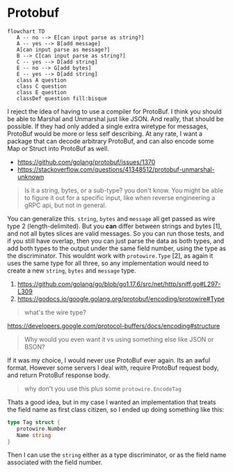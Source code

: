 # Protobuf

~~~mermaid
flowchart TD
   A -- no --> E[can input parse as string?]
   A -- yes --> B[add message]
   A[can input parse as message?]
   B --> C[can input parse as string?]
   C -- yes --> D[add string]
   E -- no --> G[add bytes]
   E -- yes --> D[add string]
   class A question
   class C question
   class E question
   classDef question fill:bisque
~~~

I reject the idea of having to use a compiler for ProtoBuf. I think you should
be able to Marshal and Unmarshal just like JSON. And really, that should be
possible. If they had only added a single extra wiretype for messages, ProtoBuf
would be more or less self describing. At any rate, I want a package that can
decode arbitrary ProtoBuf, and can also encode some Map or Struct into ProtoBuf
as well.

- https://github.com/golang/protobuf/issues/1370
- https://stackoverflow.com/questions/41348512/protobuf-unmarshal-unknown

> Is it a string, bytes, or a sub-type? you don't know. You might be able to
> figure it out for a specific input, like when reverse engineering a gRPC api,
> but not in general.

You can generalize this. `string`, `bytes` and `message` all get passed as wire
type 2 (length-delimited). But you **can** differ between strings and bytes
[1], and not all bytes slices are valid messages. So you can run those tests,
and if you still have overlap, then you can just parse the data as both types,
and add both types to the output under the same field number, using the type as
the discriminator. This wouldnt work with `protowire.Type` [2], as again it
uses the same type for all three, so any implementation would need to create a
new `string`, `bytes` and `message` type.

1. https://github.com/golang/go/blob/go1.17.6/src/net/http/sniff.go#L297-L309
2. https://godocs.io/google.golang.org/protobuf/encoding/protowire#Type

> what's the wire type?

https://developers.google.com/protocol-buffers/docs/encoding#structure

> Why would you even want it vs using something else like JSON or BSON?

If it was my choice, I would never use ProtoBuf ever again. Its an awful
format. However some servers I deal with, require ProtoBuf request body, and
return ProtoBuf response body.

> why don't you use this plus some `protowire.EncodeTag`

Thats a good idea, but in my case I wanted an implementation that treats the
field name as first class citizen, so I ended up doing something like this:

~~~go
type Tag struct {
   protowire.Number
   Name string
}
~~~

Then I can use the `string` either as a type discriminator, or as the field
name associated with the field number.
